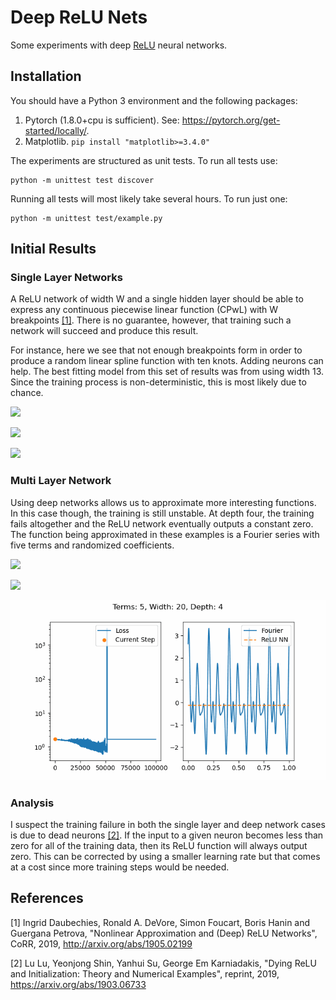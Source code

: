 # Deep ReLU Nets

Some experiments with deep [ReLU](https://en.wikipedia.org/wiki/Rectifier_(neural_networks)) neural networks.

## Installation

You should have a Python 3 environment and the following packages:  
1. Pytorch (1.8.0+cpu is sufficient). See: https://pytorch.org/get-started/locally/.
2. Matplotlib. `pip install "matplotlib>=3.4.0"`

The experiments are structured as unit tests. To run all tests use:
```
python -m unittest test discover
```

Running all tests will most likely take several hours. To run just one: 
```
python -m unittest test/example.py
```

## Initial Results

### Single Layer Networks

A ReLU network of width W and a single hidden layer should be able to express any continuous piecewise linear function (CPwL) with W breakpoints [[1]](#References). There is no guarantee, however, that training such a network will succeed and produce this result.

For instance, here we see that not enough breakpoints form in order to produce a random linear spline function with ten knots. Adding neurons can help. The best fitting model from this set of results was from using width 13. Since the training process is non-deterministic, this is most likely due to chance. 

![](./images/CPwL_pts_10_width_10_depth_1.gif)

![](./images/CPwL_pts_10_width_13_depth_1.gif)

![](./images/CPwL_pts_10_width_20_depth_1.gif)


### Multi Layer Network

Using deep networks allows us to approximate more interesting functions. In this case though, the training is still unstable. At depth four, the training fails altogether and the ReLU network eventually outputs a constant zero. The function being approximated in these examples is a Fourier series with five terms and randomized coefficients.

![](./images/Fourier_terms_5_width_20_depth_2.gif)

![](./images/Fourier_terms_5_width_20_depth_3.gif)

![](./images/Fourier_terms_5_width_20_depth_4.gif)

### Analysis

I suspect the training failure in both the single layer and deep network cases is due to dead neurons [[2]](#References). If the input to a given neuron becomes less than zero for all of the training data, then its ReLU function will always output zero. This can be corrected by using a smaller learning rate but that comes at a cost since more training steps would be needed.

## References

[1] Ingrid Daubechies, Ronald A. DeVore, Simon Foucart, Boris Hanin and Guergana Petrova, "Nonlinear Approximation and (Deep) ReLU Networks", CoRR, 2019, http://arxiv.org/abs/1905.02199

[2] Lu Lu, Yeonjong Shin, Yanhui Su, George Em Karniadakis, "Dying ReLU and Initialization: Theory and Numerical Examples", reprint, 2019, https://arxiv.org/abs/1903.06733
